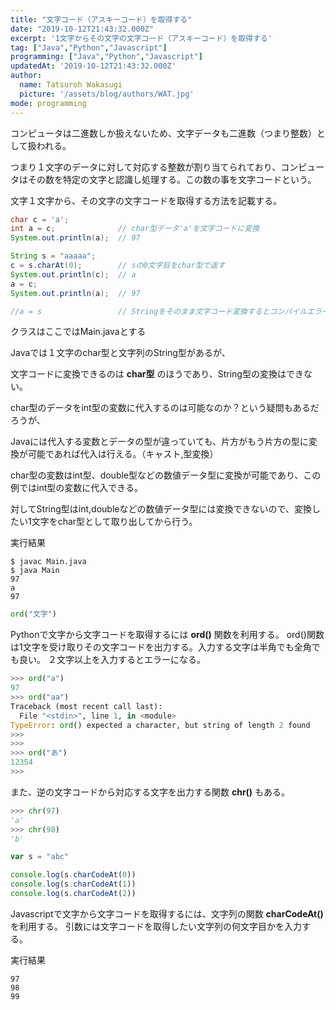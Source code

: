 ```yaml
---
title: "文字コード（アスキーコード）を取得する"
date: "2019-10-12T21:43:32.000Z"
excerpt: '1文字からその文字の文字コード（アスキーコード）を取得する'
tag: ["Java","Python","Javascript"]
programming: ["Java","Python","Javascript"]
updatedAt: '2019-10-12T21:43:32.000Z'
author:
  name: Tatsuroh Wakasugi
  picture: '/assets/blog/authors/WAT.jpg'
mode: programming
---
```


コンピュータは二進数しか扱えないため、文字データも二進数（つまり整数）として扱われる。

つまり１文字のデータに対して対応する整数が割り当てられており、コンピュータはその数を特定の文字と認識し処理する。この数の事を文字コードという。

文字１文字から、その文字の文字コードを取得する方法を記載する。

<div class="note_content_by_programming_language" id="note_content_Java">

```java
char c = 'a';
int a = c;              // char型データ'a'を文字コードに変換
System.out.println(a);  // 97

String s = "aaaaa";
c = s.charAt(0);        // sの0文字目をchar型で返す 
System.out.println(c);  // a
a = c;
System.out.println(a);  // 97

//a = s                 // Stringをそのまま文字コード変換するとコンパイルエラー
```

クラスはここではMain.javaとする

Javaでは１文字のchar型と文字列のString型があるが、

文字コードに変換できるのは **char型** のほうであり、String型の変換はできない。

char型のデータをint型の変数に代入するのは可能なのか？という疑問もあるだろうが、

Javaには代入する変数とデータの型が違っていても、片方がもう片方の型に変換が可能であれば代入は行える。（キャスト,型変換）

char型の変数はint型、double型などの数値データ型に変換が可能であり、この例ではint型の変数に代入できる。

対してString型はint,doubleなどの数値データ型には変換できないので、変換したい1文字をchar型として取り出してから行う。

実行結果
```
$ javac Main.java 
$ java Main
97
a
97
```
</div>
<div class="note_content_by_programming_language" id="note_content_Python">

```python
ord("文字")
```

Pythonで文字から文字コードを取得するには **ord()** 関数を利用する。
ord()関数は1文字を受け取りその文字コードを出力する。入力する文字は半角でも全角でも良い。
２文字以上を入力するとエラーになる。

```python
>>> ord("a")
97
>>> ord("aa")
Traceback (most recent call last):
  File "<stdin>", line 1, in <module>
TypeError: ord() expected a character, but string of length 2 found
>>>
>>> 
>>> ord("あ") 
12354
>>>
```

また、逆の文字コードから対応する文字を出力する関数 **chr()** もある。

```python
>>> chr(97)
'a'
>>> chr(98)
'b'
```

</div>
<div class="note_content_by_programming_language" id="note_content_Javascript">

```javascript
var s = "abc"

console.log(s.charCodeAt(0))
console.log(s.charCodeAt(1))
console.log(s.charCodeAt(2))
```

Javascriptで文字から文字コードを取得するには、文字列の関数 **charCodeAt()** を利用する。
引数には文字コードを取得したい文字列の何文字目かを入力する。

実行結果

```
97
98
99
```

</div>
